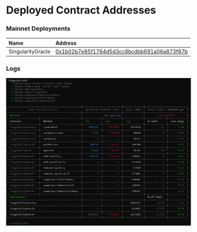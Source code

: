 # Deployed Contract Addresses

### Mainnet Deployments

| Name | Address |
| :--- | :--- |
| SingularityOracle | [0x1b02b7e85f1764d5d3cc8bcdbb691a06a873f97b](https://ftmscan.com/address/0x1b02b7e85f1764d5d3cc8bcdbb691a06a873f97b#code) |

### Logs
![](logs.png)